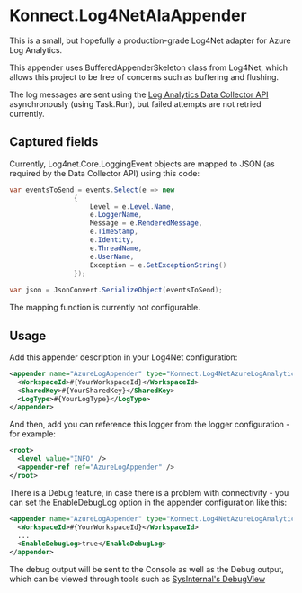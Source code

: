# Konnect.Log4NetAlaAppender

This is a small, but hopefully a production-grade Log4Net adapter for Azure Log Analytics.

This appender uses BufferedAppenderSkeleton class from Log4Net, which allows this project to be free of concerns such as buffering and flushing.

The log messages are sent using the [Log Analytics Data Collector API](https://docs.microsoft.com/en-us/azure/log-analytics/log-analytics-data-collector-api) asynchronously (using Task.Run), but failed attempts are not retried currently.

## Captured fields

Currently, Log4net.Core.LoggingEvent objects are mapped to JSON (as required by the Data Collector API) using this code:

```C#
var eventsToSend = events.Select(e => new
                {
                    Level = e.Level.Name, 
                    e.LoggerName, 
                    Message = e.RenderedMessage, 
                    e.TimeStamp, 
                    e.Identity,
                    e.ThreadName, 
                    e.UserName,
                    Exception = e.GetExceptionString()
                });
                
var json = JsonConvert.SerializeObject(eventsToSend);
```

The mapping function is currently not configurable.


## Usage

Add this appender description in your Log4Net configuration:

```xml
<appender name="AzureLogAppender" type="Konnect.Log4NetAzureLogAnalytics.KnlAlaAppender, Konnect.Log4NetAlaAppender">
  <WorkspaceId>#{YourWorkspaceId}</WorkspaceId>
  <SharedKey>#{YourSharedKey}</SharedKey>
  <LogType>#{YourLogType}</LogType>
</appender>
```

And then, add you can reference this logger from the logger configuration - for example:

```xml
<root>
  <level value="INFO" />
  <appender-ref ref="AzureLogAppender" />
</root>
```  

There is a Debug feature, in case there is a problem with connectivity - you can set the EnableDebugLog option in the appender configuration like this:

```xml
<appender name="AzureLogAppender" type="Konnect.Log4NetAzureLogAnalytics.KnlAlaAppender, Konnect.Log4NetAlaAppender">
  <WorkspaceId>#{YourWorkspaceId}</WorkspaceId>
  ...
  <EnableDebugLog>true</EnableDebugLog>
</appender>
```

The debug output will be sent to the Console as well as the Debug output, which can be viewed through tools such as [SysInternal's DebugView](https://docs.microsoft.com/en-us/sysinternals/downloads/debugview)


